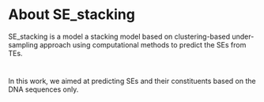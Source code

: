 # About SE_stacking
SE_stacking is a model  a stacking model based on clustering-based under-sampling approach using computational methods to predict the SEs from TEs.
#
In this work, we aimed at predicting SEs and their constituents based on the DNA sequences only.
